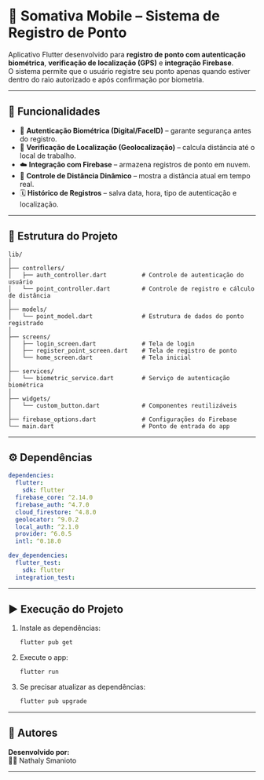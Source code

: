 # 📱 Somativa Mobile – Sistema de Registro de Ponto

Aplicativo Flutter desenvolvido para **registro de ponto com autenticação biométrica**, **verificação de localização (GPS)** e **integração Firebase**.  
O sistema permite que o usuário registre seu ponto apenas quando estiver dentro do raio autorizado e após confirmação por biometria.

---

## 🚀 Funcionalidades

- 🔐 **Autenticação Biométrica (Digital/FaceID)** – garante segurança antes do registro.  
- 📍 **Verificação de Localização (Geolocalização)** – calcula distância até o local de trabalho.  
- ☁️ **Integração com Firebase** – armazena registros de ponto em nuvem.  
- 🧭 **Controle de Distância Dinâmico** – mostra a distância atual em tempo real.  
- 🗓️ **Histórico de Registros** – salva data, hora, tipo de autenticação e localização.

---

## 🧩 Estrutura do Projeto

```
lib/
│
├── controllers/
│   ├── auth_controller.dart          # Controle de autenticação do usuário
│   └── point_controller.dart         # Controle de registro e cálculo de distância
│
├── models/
│   └── point_model.dart              # Estrutura de dados do ponto registrado
│
├── screens/
│   ├── login_screen.dart             # Tela de login
│   ├── register_point_screen.dart    # Tela de registro de ponto
│   └── home_screen.dart              # Tela inicial
│
├── services/
│   └── biometric_service.dart        # Serviço de autenticação biométrica
│
├── widgets/
│   └── custom_button.dart            # Componentes reutilizáveis
│
├── firebase_options.dart             # Configurações do Firebase
└── main.dart                         # Ponto de entrada do app
```

---

## ⚙️ Dependências

```yaml
dependencies:
  flutter:
    sdk: flutter
  firebase_core: ^2.14.0
  firebase_auth: ^4.7.0
  cloud_firestore: ^4.8.0
  geolocator: ^9.0.2
  local_auth: ^2.1.0
  provider: ^6.0.5
  intl: ^0.18.0

dev_dependencies:
  flutter_test:
    sdk: flutter
  integration_test:
```

---


## ▶️ Execução do Projeto

1. Instale as dependências:
   ```bash
   flutter pub get
   ```

2. Execute o app:
   ```bash
   flutter run
   ```

3. Se precisar atualizar as dependências:
   ```bash
   flutter pub upgrade
   ```

---

## 🧠 Autores

**Desenvolvido por:**  
👩‍💻 Nathaly Smanioto  

---
